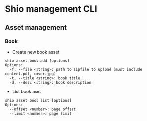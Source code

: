 # Shio management CLI


## Asset management
### Book
- Create new book asset
```
shio asset book add [options]
Options:
  -f, --file <string>: path to zipfile to upload (must include content.pdf, cover.jpg)
  -t, --title <string>: book title
  -d, --desc <string>: book description
```

- List book aset
```
shio asset book list [options]
Options:
  --offset <number>: page offset
  --limit <number>: page limit
```